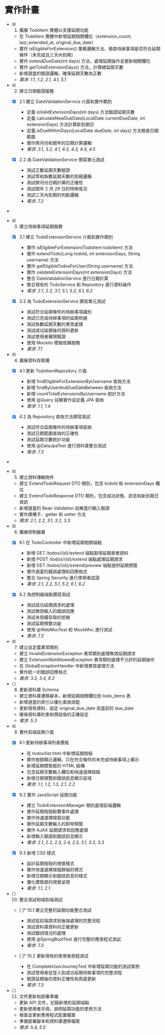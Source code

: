 # 實作計畫

- [x] 1. 擴展 TodoItem 實體以支援延期功能





  - 在 TodoItem 實體中新增延期相關欄位（extension_count, last_extended_at, original_due_date）
  - 實作 isEligibleForExtension() 業務邏輯方法，檢查待辦事項是否符合延期條件（未完成且三天內到期）
  - 實作 extendDueDate(int days) 方法，處理延期操作並更新相關欄位
  - 實作 getTotalExtensionDays() 方法，計算總延期天數
  - 新增適當的驗證邏輯，確保延期天數為正數
  - _需求: 1.1, 1.2, 2.1, 4.1, 5.1_

- [x] 2. 建立日期驗證服務





  - [x] 2.1 建立 DateValidationService 介面和實作類別


    - 定義 isValidExtensionDays(int days) 方法驗證延期天數
    - 定義 calculateNewDueDate(LocalDate currentDueDate, int extensionDays) 方法計算新到期日
    - 定義 isDueWithinDays(LocalDate dueDate, int days) 方法檢查日期範圍
    - 實作跨月份和閏年的日期計算邏輯
    - _需求: 3.1, 3.2, 4.1, 4.2, 4.3, 4.4, 4.5_

  - [x] 2.2 為 DateValidationService 撰寫單元測試



    - 測試正數延期天數驗證
    - 測試零和負數延期天數的拒絕邏輯
    - 測試跨月份日期計算的正確性
    - 測試閏年 2 月 29 日的特殊情況
    - 測試三天內到期的判斷邏輯
    - _需求: 7.2_
-

- [x] 3. 建立待辦事項延期服務



  - [x] 3.1 建立 TodoExtensionService 介面和實作類別


    - 實作 isEligibleForExtension(TodoItem todoItem) 方法
    - 實作 extendTodo(Long todoId, int extensionDays, String username) 方法
    - 實作 getEligibleTodosForUser(String username) 方法
    - 實作 validateExtensionDays(int extensionDays) 方法
    - 整合 DateValidationService 進行日期計算
    - 整合現有的 TodoService 和 Repository 進行資料操作
    - _需求: 2.1, 2.2, 3.1, 5.1, 5.2, 6.1, 6.2_

  - [x] 3.2 為 TodoExtensionService 撰寫單元測試


    - 測試符合延期條件的待辦事項識別
    - 測試已完成待辦事項的延期拒絕
    - 測試負數延期天數的異常處理
    - 測試成功延期後的資料更新
    - 測試使用者權限驗證
    - 使用 Mockito 模擬依賴服務
    - _需求: 7.1_

- [x] 4. 擴展資料存取層







  - [x] 4.1 更新 TodoItemRepository 介面


    - 新增 findEligibleForExtensionByUsername 查詢方法
    - 新增 findByUserAndDueDateBetween 查詢方法
    - 新增 countTotalExtensionsByUsername 統計方法
    - 使用 @Query 註解實作自定義 JPA 查詢
    - _需求: 1.1, 1.4_


  - [x] 4.2 為 Repository 查詢方法撰寫測試




    - 測試符合延期條件的待辦事項查詢
    - 測試日期範圍查詢的正確性
    - 測試延期次數統計功能
    - 使用 @DataJpaTest 進行資料庫整合測試
    - _需求: 7.3_
-

- [x] 5. 建立資料傳輸物件




  - 建立 ExtendTodoRequest DTO 類別，包含 todoId 和 extensionDays 欄位
  - 建立 ExtendTodoResponse DTO 類別，包含成功狀態、訊息和新到期日資訊
  - 新增適當的 Bean Validation 註解進行輸入驗證
  - 實作建構子、getter 和 setter 方法
  - _需求: 2.1, 2.2, 3.1, 3.2, 3.3_

- [x] 6. 擴展控制器層





  - [x] 6.1 在 TodoController 中新增延期相關端點


    - 新增 GET /todos/{id}/extend 端點取得延期表單資料
    - 新增 POST /todos/{id}/extend 端點處理延期請求
    - 新增 GET /todos/{id}/extend/preview 端點提供延期預覽
    - 實作適當的錯誤處理和回應格式
    - 整合 Spring Security 進行使用者認證
    - _需求: 2.1, 2.2, 5.1, 5.2, 6.1, 6.2_

  - [x] 6.2 為控制器端點撰寫測試



    - 測試成功延期請求的處理
    - 測試無效輸入的錯誤回應
    - 測試未授權存取的拒絕
    - 測試延期預覽功能
    - 使用 @WebMvcTest 和 MockMvc 進行測試
    - _需求: 7.3_

- [x] 7. 建立自定義異常類別




  - 建立 InvalidExtensionException 異常類別處理無效延期請求
  - 建立 ExtensionNotAllowedException 異常類別處理不允許的延期操作
  - 在 GlobalExceptionHandler 中新增異常處理方法
  - 實作統一的錯誤回應格式
  - _需求: 3.3, 3.4, 6.2_

- [ ] 8. 更新資料庫 Schema
  - 建立資料庫遷移腳本，新增延期相關欄位到 todo_items 表
  - 新增適當的索引以優化查詢效能
  - 更新現有資料，設定 original_due_date 為當前的 due_date
  - 確保資料庫約束和預設值的正確設定
  - _需求: 5.3_

- [x] 9. 實作前端延期介面





  - [x] 9.1 更新待辦事項列表模板


    - 在 todos/list.html 中新增延期按鈕
    - 實作按鈕顯示邏輯，只在符合條件的未完成待辦事項上顯示
    - 新增延期模態框的 HTML 結構
    - 包含延期天數輸入欄位和快速選擇按鈕
    - 新增日期預覽和錯誤訊息顯示區域
    - _需求: 1.1, 1.2, 1.3, 2.1, 2.2_


  - [x] 9.2 實作 JavaScript 延期功能

    - 建立 TodoExtensionManager 類別處理前端邏輯
    - 實作延期按鈕點擊事件處理
    - 實作快速選擇按鈕功能
    - 實作延期天數輸入的即時預覽
    - 實作 AJAX 延期請求和回應處理
    - 新增輸入驗證和錯誤訊息顯示
    - _需求: 2.1, 2.2, 2.3, 2.4, 2.5, 3.1, 3.2, 3.3_


  - [x] 9.3 新增 CSS 樣式

    - 設計延期按鈕的視覺樣式
    - 實作快速選擇按鈕群組的樣式
    - 新增日期顯示和錯誤訊息的樣式
    - 優化模態框的視覺呈現
    - _需求: 1.1, 2.1_

- [ ] 10. 整合測試和端到端測試
  - [ ]* 10.1 建立完整的延期功能整合測試
    - 測試從前端請求到後端處理的完整流程
    - 測試資料庫資料的正確更新
    - 測試錯誤情況的處理
    - 使用 @SpringBootTest 進行完整的應用程式測試
    - _需求: 7.3_

  - [ ]* 10.2 更新現有的使用者旅程測試
    - 在 CompleteUserJourneyTest 中新增延期功能的測試案例
    - 測試使用者從登入到成功延期待辦事項的完整流程
    - 驗證延期後的資料正確性和頁面更新
    - _需求: 7.3_

- [ ] 11. 文件更新和部署準備
  - 更新 API 文件，記錄新增的延期端點
  - 更新使用者手冊，說明延期功能的使用方法
  - 檢查並更新應用程式配置檔案
  - 準備部署腳本和資料庫遷移檔案
  - _需求: 5.4, 5.5_